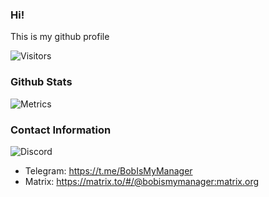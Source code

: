 ### Hi!

This is my github profile


  <img alt="Visitors" src="https://komarev.com/ghpvc/?username=BobIsMyManager&style=flat&labelColor=black&logo=github&label=Profile+Views&color=0d8ce0"/>
</p>

### Github Stats

![Metrics](https://metrics.lecoq.io/BobIsMyManager?template=classic&isocalendar=1&stars=1&introduction=1&languages=1&isocalendar.duration=half-year&languages.colors=github&languages.threshold=0%25&introduction.title=true&stars.limit=3&config.timezone=America%2FChicago)

### Contact Information

 ![Discord](https://discord.c99.nl/widget/theme-1/776849973127675955.png)
 - Telegram: https://t.me/BobIsMyManager
 - Matrix: https://matrix.to/#/@bobismymanager:matrix.org
